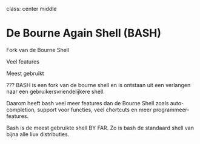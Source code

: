 class: center middle

# De Bourne Again Shell (BASH)

Fork van de Bourne Shell

Veel features

Meest gebruikt

???
BASH is een fork van de bourne shell en is ontstaan uit een verlangen naar
een gebruikersvriendelijkere shell.

Daarom heeft bash veel meer features dan de Bourne Shell zoals auto-completion, support voor functies,
veel chortcuts en meer programmeer-features.

Bash is de meest gebruikte shell BY FAR. Zo is bash de standaard shell van bijna alle liux distributies.
